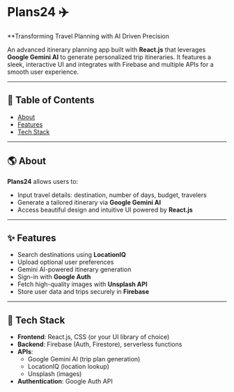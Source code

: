 # Plans24 ✈️

**Transforming Travel Planning with AI Driven Precision

An advanced itinerary planning app built with **React.js** that leverages **Google Gemini AI** to generate personalized trip itineraries. It features a sleek, interactive UI and integrates with Firebase and multiple APIs for a smooth user experience.

---

## 🚀 Table of Contents

- [About](#about)  
- [Features](#features)  
- [Tech Stack](#tech-stack)   

---

## 🌎 About

**Plans24** allows users to:
- Input travel details: destination, number of days, budget, travelers  
- Generate a tailored itinerary via **Google Gemini AI**  
- Access beautiful design and intuitive UI powered by **React.js**  

---

## ✨ Features

- Search destinations using **LocationIQ**  
- Upload optional user preferences  
- Gemini AI-powered itinerary generation  
- Sign-in with **Google Auth**  
- Fetch high-quality images with **Unsplash API**  
- Store user data and trips securely in **Firebase**

---

## 🧩 Tech Stack

- **Frontend**: React.js, CSS (or your UI library of choice)  
- **Backend**: Firebase (Auth, Firestore), serverless functions  
- **APIs**:  
  - Google Gemini AI (trip plan generation)  
  - LocationIQ (location lookup)  
  - Unsplash (images)  
- **Authentication**: Google Auth API
